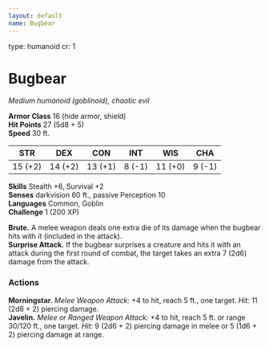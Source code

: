 ```yaml
---
layout: default
name: Bugbear
---
```

type: humanoid
cr: 1

# Bugbear 
_Medium humanoid (goblinoid), chaotic evil_

**Armor Class** 16 (hide armor, shield)    
**Hit Points** 27 (5d8 + 5)    
**Speed** 30 ft. 

| STR      | DEX     | CON      | INT     | WIS     | CHA     |
|----------|---------|----------|---------|---------|---------|
| 15 (+2)  | 14 (+2) | 13 (+1)  | 8 (-1)  | 11 (+0) | 9 (-1)  |

**Skills** Stealth +6, Survival +2    
**Senses** darkvision 60 ft., passive Perception 10    
**Languages** Common, Goblin    
**Challenge** 1 (200 XP) 

**Brute.** A melee weapon deals one extra die of its damage when the bugbear hits with it (included in the attack).    
**Surprise Attack.** If the bugbear surprises a creature and hits it with an attack during the first round of combat, the target takes an extra 7 (2d6) damage from the attack. 

### Actions 
**Morningstar.** _Melee Weapon Attack:_ +4 to hit, reach 5 ft., one target. _Hit:_ 11 (2d8 + 2) piercing damage.    
**Javelin.** _Melee or Ranged Weapon Attack:_ +4 to hit, reach 5 ft. or range 30/120 ft., one target. _Hit:_ 9 (2d6 + 2) piercing damage in melee or 5 (1d6 + 2) piercing damage at range.